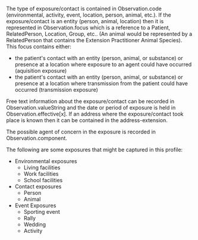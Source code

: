 The type of exposure/contact is contained in Observation.code (environmental, activity, event, location, person, animal, etc.). If the exposure/contact is an entity (person, animal, location) then it is represented in Observation.focus which is a reference to a Patient, RelatedPerson, Location, Group, etc.. (An animal would be represented by a RelatedPerson that contains the Extension Practitioner Animal Species). This focus contains either:
* the patient's contact with an entity (person, animal, or substance) or presence at a location where exposure to an agent could have occurred (aquisition exposure)
* the patient's contact with an entity (person, animal, or substance) or presence at a location where transmission from the patient could have occurred (transmission exposure)

Free text information about the exposure/contact can be recorded in Observation.valueString and the date or period of exposure is held in Observation.effective[x]. If an address where the exposure/contact took place is known then it can be contained in the address-extension.

The possible agent of concern in the exposure is recorded in Observation.component.

The following are some exposures that might be captured in this profile:

* Environmental exposures
    * Living facilities
    * Work facilities
    * School facilities
* Contact exposures
    * Person
    * Animal
* Event Exposures
    * Sporting event
    * Rally
    * Wedding
    * Activity